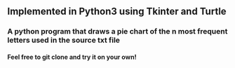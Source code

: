 ## Implemented in Python3 using Tkinter and Turtle
### A python program that draws a pie chart of the n most frequent letters used in the source txt file

#### Feel free to git clone and try it on your own!
